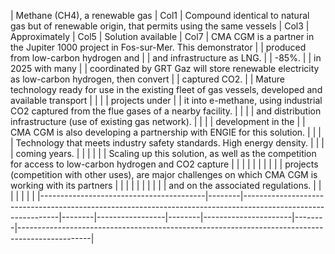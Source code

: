 | Methane (CH4), a renewable gas          | Col1   | Compound identical to natural gas but of renewable origin, that permits using the same vessels               | Col3   | Approximately   | Col5   | Solution available   | Col7   | CMA CGM is a partner in the Jupiter 1000 project in Fos-sur-Mer. This demonstrator             |
| produced from low-carbon hydrogen and   |        | and infrastructure as LNG.                                                                                   |        | -85%.           |        | in 2025 with many    |        | coordinated by GRT Gaz will store renewable electricity as low-carbon hydrogen, then convert   |
| captured CO2.                           |        | Mature technology ready for use in the existing fleet of gas vessels, developed and available transport      |        |                 |        | projects under       |        | it into e-methane, using industrial CO2 captured from the flue gases of a nearby facility.     |
|                                         |        | and distribution infrastructure (use of existing gas network).                                               |        |                 |        | development in the   |        | CMA CGM is also developing a partnership with ENGIE for this solution.                         |
|                                         |        | Technology that meets industry safety standards. High energy density.                                        |        |                 |        | coming years.        |        |                                                                                                |
|                                         |        | Scaling up this solution, as well as the competition for access to low-carbon hydrogen and CO2 capture       |        |                 |        |                      |        |                                                                                                |
|                                         |        | projects (competition with other uses), are major challenges on which CMA CGM is working with its partners   |        |                 |        |                      |        |                                                                                                |
|                                         |        | and on the associated regulations.                                                                           |        |                 |        |                      |        |                                                                                                |
|-----------------------------------------|--------|--------------------------------------------------------------------------------------------------------------|--------|-----------------|--------|----------------------|--------|------------------------------------------------------------------------------------------------|